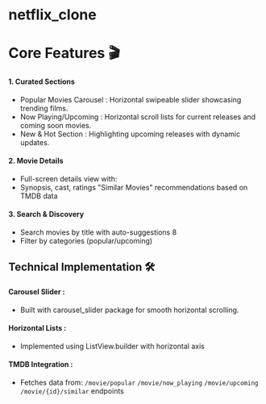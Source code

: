 # netflix_clone

# Core Features 🎬

#### 1. Curated Sections
* Popular Movies Carousel : Horizontal swipeable slider showcasing trending films.
* Now Playing/Upcoming : Horizontal scroll lists for current releases and coming soon movies.
* New & Hot Section : Highlighting upcoming releases with dynamic updates.
#### 2. Movie Details
* Full-screen details view with:
* Synopsis, cast, ratings
"Similar Movies" recommendations based on TMDB data 
#### 3. Search & Discovery
* Search movies by title with auto-suggestions 8
* Filter by categories (popular/upcoming)

## Technical Implementation 🛠

#### Carousel Slider :
* Built with carousel_slider package for smooth horizontal scrolling.
#### Horizontal Lists :
* Implemented using ListView.builder with horizontal axis
#### TMDB Integration :
* Fetches data from:
`/movie/popular`
`/movie/now_playing`
`/movie/upcoming`
`/movie/{id}/similar` endpoints
